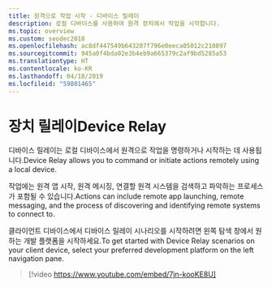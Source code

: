 ```yaml
---
title: 원격으로 작업 시작 - 디바이스 릴레이
description: 로컬 디바이스를 사용하여 원격 장치에서 작업을 시작합니다.
ms.topic: overview
ms.custom: seodec2018
ms.openlocfilehash: ac8df447549b643207f796e0eeca05012c210897
ms.sourcegitcommit: 945a0f4bda02e3b4eb9a665379c2af9bd5285a53
ms.translationtype: HT
ms.contentlocale: ko-KR
ms.lasthandoff: 04/18/2019
ms.locfileid: "59801465"
---
```

# <a name="device-relay"></a><span data-ttu-id="e7cce-103">장치 릴레이</span><span class="sxs-lookup"><span data-stu-id="e7cce-103">Device Relay</span></span>

<span data-ttu-id="e7cce-104">디바이스 릴레이는 로컬 디바이스에서 원격으로 작업을 명령하거나 시작하는 데 사용됩니다.</span><span class="sxs-lookup"><span data-stu-id="e7cce-104">Device Relay allows you to command or initiate actions remotely using a local device.</span></span>

<span data-ttu-id="e7cce-105">작업에는 원격 앱 시작, 원격 메시징, 연결할 원격 시스템을 검색하고 파악하는 프로세스가 포함될 수 있습니다.</span><span class="sxs-lookup"><span data-stu-id="e7cce-105">Actions can include remote app launching, remote messaging, and the process of discovering and identifying remote systems to connect to.</span></span>

<span data-ttu-id="e7cce-106">클라이언트 디바이스에서 디바이스 릴레이 시나리오를 시작하려면 왼쪽 탐색 창에서 원하는 개발 플랫폼을 시작하세요.</span><span class="sxs-lookup"><span data-stu-id="e7cce-106">To get started with Device Relay scenarios on your client device, select your preferred development platform on the left navigation pane.</span></span>

> [!video https://www.youtube.com/embed/7jn-kooKE8U]